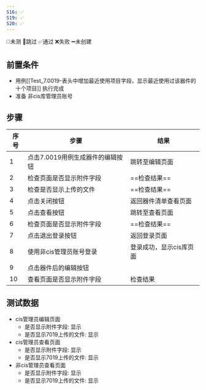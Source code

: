 ```yaml
---
S16: ✅
S19: ✅
S20: ✅
---
```

◻️未测    🚫跳过     ✅通过    ❌失败     ➖未创建

## 前置条件

- 用例[[Test_7.0019-表头中增加最近使用项目字段，显示最近使用过该器件的十个项目]] 执行完成
- 准备 非cis库管理员账号

## 步骤

| 序号  | 步骤                  | 结果            |
| --- | ------------------- | ------------- |
| 1   | 点击7.0019用例生成器件的编辑按钮 | 跳转至编辑页面       |
| 2   | 检查页面是否显示附件字段        | ==检查结果==      |
| 3   | 检查是否显示上传的文件         | ==检查结果==      |
| 4   | 点击关闭按钮              | 返回器件清单查看页面    |
| 5   | 点击查看按钮              | 跳转至查看页面       |
| 6   | 检查页面是否显示附件字段        | ==检查结果==      |
| 7   | 点击退出登录按钮            | 返回登录页面        |
| 8   | 使用非cis管理员账号登录       | 登录成功，显示cis库页面 |
| 9   | 点击器件后的编辑按钮          |               |
| 10  | 查看页面是否显示附件字段        | 检查结果          |

## 测试数据

- cis管理员编辑页面
	- 是否显示附件字段: 显示
	- 是否显示7019上传的文件: 显示
- cis管理员查看页面
	- 是否显示附件字段: 显示
	- 是否显示7019上传的文件: 显示
- 非cis管理员查看页面
	- 是否显示附件字段: 显示
	- 是否显示7019上传的文件: 显示
